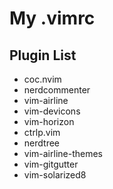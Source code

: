 # My .vimrc
## Plugin List
* coc.nvim
* nerdcommenter
* vim-airline
* vim-devicons
* vim-horizon
* ctrlp.vim
* nerdtree
* vim-airline-themes
* vim-gitgutter
* vim-solarized8
